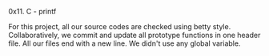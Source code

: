 0x11. C - printf

For this project, all our source codes are checked using betty style.
Collaboratively, we commit and update all prototype functions in one header file.
All our files end with a new line.
We didn't use any global variable.
